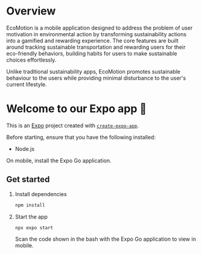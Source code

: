# Overview 
EcoMotion is a mobile application designed to address the problem of user motivation in environmental action by transforming sustainability actions into a gamified and rewarding experience. The core features are built around tracking sustainable transportation and rewarding users for their eco-friendly behaviors, building habits for users to make sustainable choices effortlessly.

Unlike traditional sustainability apps, EcoMotion promotes sustainable behaviour to the users while providing minimal disturbance to the user's current lifestyle.
# Welcome to our Expo app 👋

This is an [Expo](https://expo.dev) project created with [`create-expo-app`](https://www.npmjs.com/package/create-expo-app).

Before starting, ensure that you have the following installed:
- Node.js

On mobile, install the Expo Go application.

## Get started

1. Install dependencies

   ```bash
   npm install
   ```

2. Start the app

   ```bash
   npx expo start
   ```

   Scan the code shown in the bash with the Expo Go application to view in mobile.
